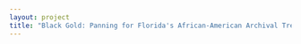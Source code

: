 ```yaml
--- 
layout: project 
title: "Black Gold: Panning for Florida's African-American Archival Treasures" 
---
```



